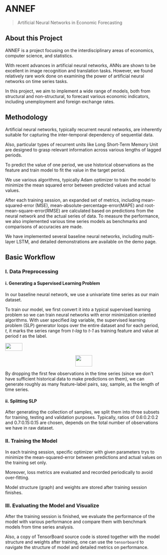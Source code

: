 # ANNEF

> Artificial Neural Networks in Economic Forecasting

## About this Project

ANNEF is a project focusing on the interdisciplinary areas of economics, computer science, and statistics.

With recent advances in artificial neural networks, ANNs are shown to be excellent in image recognition and translation tasks. However, we found relatively rare work done on examining the power of artificial neural networks on time series tasks.

In this project, we aim to implement a wide range of models, both from structural and non-structural, to forecast various economic indicators, including unemployment and foreign exchange rates.



## Methodology

Artificial neural networks, typically recurrent neural networks, are inherently suitable for capturing the inter-temporal dependency of sequential data.

Also, particular types of recurrent units like Long Short-Term Memory Unit are designed to grasp relevant information across various lengths of lagged periods.

To predict the value of one period, we use historical observations as the feature and train model to fit the value in the target period.

We use various algorithms, typically Adam optimizer to train the model to minimize the mean squared error between predicted values and actual values. 

After each training session, an expanded set of metrics, including mean-squared-error (MSE), mean-absolute-percentage-error(MAPE) and root-mean-square-error(RMSE) are calculated based on predictions from the neural network and the actual series of data. To measure the performance, we also implemented various time series models as benchmarks and comparisons of accuracies are made.

We have implemented several baseline neural networks, including multi-layer LSTM, and detailed demonstrations are available on the demo page.



## Basic Workflow

### I. Data Preprocessing

#### i. Generating a Supervised Learning Problem

In our baseline neural network,  we use a univariate time series as our main dataset.

To train our model, we first convert it into a typical supervised learning problem so we can train neural networks with error minimization oriented algorithms.  With user specified *lag* variable, the supervised learning problem (SLP) generator loops over the entire dataset and for each period, *t*, it marks the series range from *t-lag* to *t-1* as training feature and value at period *t* as the label.

<img src="/docs/tex/606adc68e3c3c3e2baf9de6309a0f55d.svg?invert_in_darkmode&sanitize=true" align=middle width=54.66420464999999pt height=24.65753399999998pt/>

<p align="center"><img src="/docs/tex/10e1aca8ca553273d3bf0137588f9ff7.svg?invert_in_darkmode&sanitize=true" align=middle width=53.89843964999999pt height=36.53007435pt/></p>

By dropping the first few observations in the time series (since we don't have sufficient historical data to make predictions on them), we can generate roughly as many feature-label pairs, say, sample, as the length of time series.

#### ii. Splitting SLP

After generating the collection of samples, we split them into three subsets for training, testing and validation purposes. Typically, ratios of 0.6:0.2:0.2 and 0.7:0.15:0.15 are chosen, depends on the total number of observations we have in raw dataset.



### II. Training the Model

In each training session, specific optimizer with given parameters trys to minimize the mean-squared-error between predictions and actual values on the training set only. 

Moreover, loss metrics are evaluated and recorded periodically to avoid over-fitting.

Model structure (graph) and weights are stored after training session finishes.



### III. Evaluating the Model and Visualize

After the training session is finished, we evaluate the performance of the model with various performance and compare them with benchmark models from time series analysis.

Also, a copy of TensorBoard source code is stored together with the model structure and weights after training, one can use the `tensorboard` to navigate the structure of model and detailed metrics on performance.


<script type="text/javascript" src="http://cdn.mathjax.org/mathjax/latest/MathJax.js?config=TeX-AMS-MML_HTMLorMML"></script>
<script>


